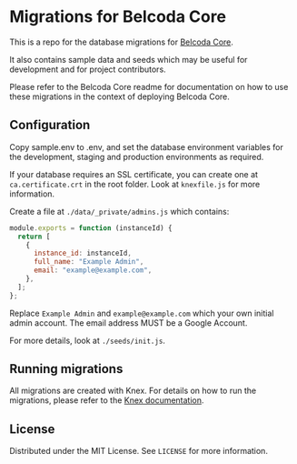 # Migrations for Belcoda Core

This is a repo for the database migrations for <a href="https://github.com/belcoda/core" target="_blank">Belcoda Core</a>.

It also contains sample data and seeds which may be useful for development and for project contributors.

Please refer to the Belcoda Core readme for documentation on how to use these migrations in the context of deploying Belcoda Core.

## Configuration

Copy sample.env to .env, and set the database environment variables for the development, staging and production environments as required.

If your database requires an SSL certificate, you can create one at `ca.certificate.crt` in the root folder. Look at `knexfile.js` for more information.

Create a file at `./data/_private/admins.js` which contains:

```js
module.exports = function (instanceId) {
  return [
    {
      instance_id: instanceId,
      full_name: "Example Admin",
      email: "example@example.com",
    },
  ];
};
```

Replace `Example Admin` and `example@example.com` which your own initial admin account. The email address MUST be a Google Account.

For more details, look at `./seeds/init.js`.

## Running migrations

All migrations are created with Knex. For details on how to run the migrations, please refer to the <a href="https://knexjs.org/" target="_blank">Knex documentation</a>.

## License

Distributed under the MIT License. See `LICENSE` for more information.

